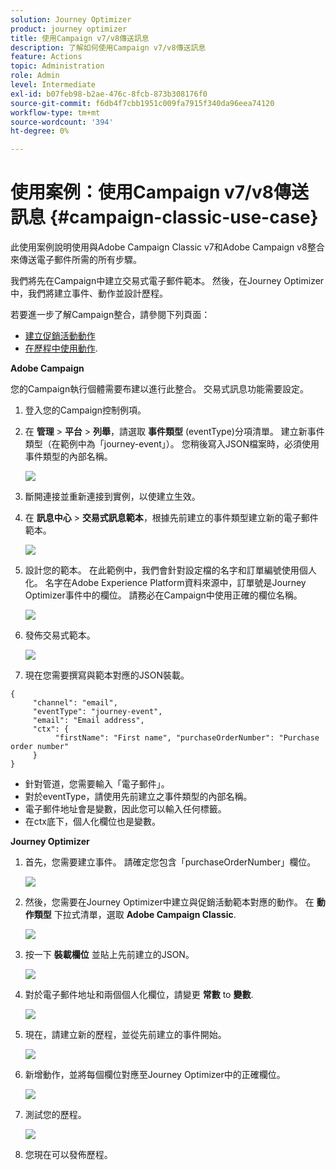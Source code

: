 ```yaml
---
solution: Journey Optimizer
product: journey optimizer
title: 使用Campaign v7/v8傳送訊息
description: 了解如何使用Campaign v7/v8傳送訊息
feature: Actions
topic: Administration
role: Admin
level: Intermediate
exl-id: b07feb98-b2ae-476c-8fcb-873b308176f0
source-git-commit: f6db4f7cbb1951c009fa7915f340da96eea74120
workflow-type: tm+mt
source-wordcount: '394'
ht-degree: 0%

---
```


# 使用案例：使用Campaign v7/v8傳送訊息 {#campaign-classic-use-case}

此使用案例說明使用與Adobe Campaign Classic v7和Adobe Campaign v8整合來傳送電子郵件所需的所有步驟。

我們將先在Campaign中建立交易式電子郵件範本。 然後，在Journey Optimizer中，我們將建立事件、動作並設計歷程。

若要進一步了解Campaign整合，請參閱下列頁面：

* [建立促銷活動動作](../action/acc-action.md)
* [在歷程中使用動作](../building-journeys/using-adobe-campaign-classic.md).

**Adobe Campaign**

您的Campaign執行個體需要布建以進行此整合。 交易式訊息功能需要設定。

1. 登入您的Campaign控制例項。

1. 在 **管理** > **平台** > **列舉**，請選取 **事件類型** (eventType)分項清單。 建立新事件類型（在範例中為「journey-event」）。 您稍後寫入JSON檔案時，必須使用事件類型的內部名稱。

   ![](assets/accintegration-uc-1.png)

1. 斷開連接並重新連接到實例，以使建立生效。

1. 在 **訊息中心** > **交易式訊息範本**，根據先前建立的事件類型建立新的電子郵件範本。

   ![](assets/accintegration-uc-2.png)

1. 設計您的範本。 在此範例中，我們會針對設定檔的名字和訂單編號使用個人化。 名字在Adobe Experience Platform資料來源中，訂單號是Journey Optimizer事件中的欄位。 請務必在Campaign中使用正確的欄位名稱。

   ![](assets/accintegration-uc-3.png)

1. 發佈交易式範本。

   ![](assets/accintegration-uc-4.png)

1. 現在您需要撰寫與範本對應的JSON裝載。

```
{
     "channel": "email",
     "eventType": "journey-event",
     "email": "Email address",
     "ctx": {
          "firstName": "First name", "purchaseOrderNumber": "Purchase order number"
     }
}
```

* 針對管道，您需要輸入「電子郵件」。
* 對於eventType，請使用先前建立之事件類型的內部名稱。
* 電子郵件地址會是變數，因此您可以輸入任何標籤。
* 在ctx底下，個人化欄位也是變數。

**Journey Optimizer**

1. 首先，您需要建立事件。 請確定您包含「purchaseOrderNumber」欄位。

   ![](assets/accintegration-uc-5.png)

1. 然後，您需要在Journey Optimizer中建立與促銷活動範本對應的動作。 在 **動作類型** 下拉式清單，選取 **Adobe Campaign Classic**.

   ![](assets/accintegration-uc-6.png)

1. 按一下 **裝載欄位** 並貼上先前建立的JSON。

   ![](assets/accintegration-uc-7.png)

1. 對於電子郵件地址和兩個個人化欄位，請變更 **常數** to **變數**.

   ![](assets/accintegration-uc-8.png)

1. 現在，請建立新的歷程，並從先前建立的事件開始。

   ![](assets/accintegration-uc-9.png)

1. 新增動作，並將每個欄位對應至Journey Optimizer中的正確欄位。

   ![](assets/accintegration-uc-10.png)

1. 測試您的歷程。

   ![](assets/accintegration-uc-11.png)

1. 您現在可以發佈歷程。
